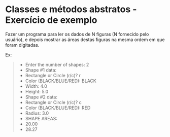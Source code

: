 # Classes e métodos abstratos - Exercício de exemplo

Fazer um programa para ler os dados de N figuras (N fornecido
pelo usuário), e depois mostrar as áreas destas figuras na
mesma ordem em que foram digitadas.

Ex:
> - Enter the number of shapes: 2
> - Shape #1 data:
> - Rectangle or Circle (r/c)? r
> - Color (BLACK/BLUE/RED): BLACK
> - Width: 4.0
> - Height: 5.0
> - Shape #2 data:
> - Rectangle or Circle (r/c)? c
> - Color (BLACK/BLUE/RED): RED
> - Radius: 3.0
> - SHAPE AREAS:
> - 20.00
> - 28.27